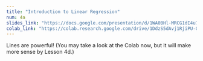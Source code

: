 ```yaml
---
title: "Introduction to Linear Regression"
num: 4a
slides_link: "https://docs.google.com/presentation/d/1WA0BHl-MRCG1dI4u7SRSsTxZr9Zz1J70ywUARgMstzU/"
colab_link: "https://colab.research.google.com/drive/1DdzS5dAvj1RjiPU-QVz82w4d2K-bbVvs"
---
```


Lines are powerful! (You may take a look at the Colab now, but it will make more sense by Lesson 4d.)
